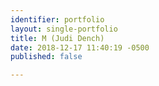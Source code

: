 ```yaml
---
identifier: portfolio
layout: single-portfolio
title: M (Judi Dench)
date: 2018-12-17 11:40:19 -0500
published: false

---
```

